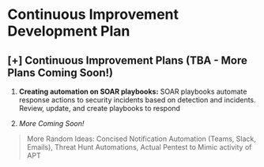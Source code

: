 # Continuous Improvement Development Plan

## [+] Continuous Improvement Plans (TBA - More Plans Coming Soon!)
1. **Creating automation on SOAR playbooks:** SOAR playbooks automate response actions to security incidents based on detection and incidents. Review, update, and create playbooks to respond

2. *More Coming Soon!*
> More Random Ideas: Concised Notification Automation (Teams, Slack, Emails), Threat Hunt Automations, Actual Pentest to Mimic activity of APT
